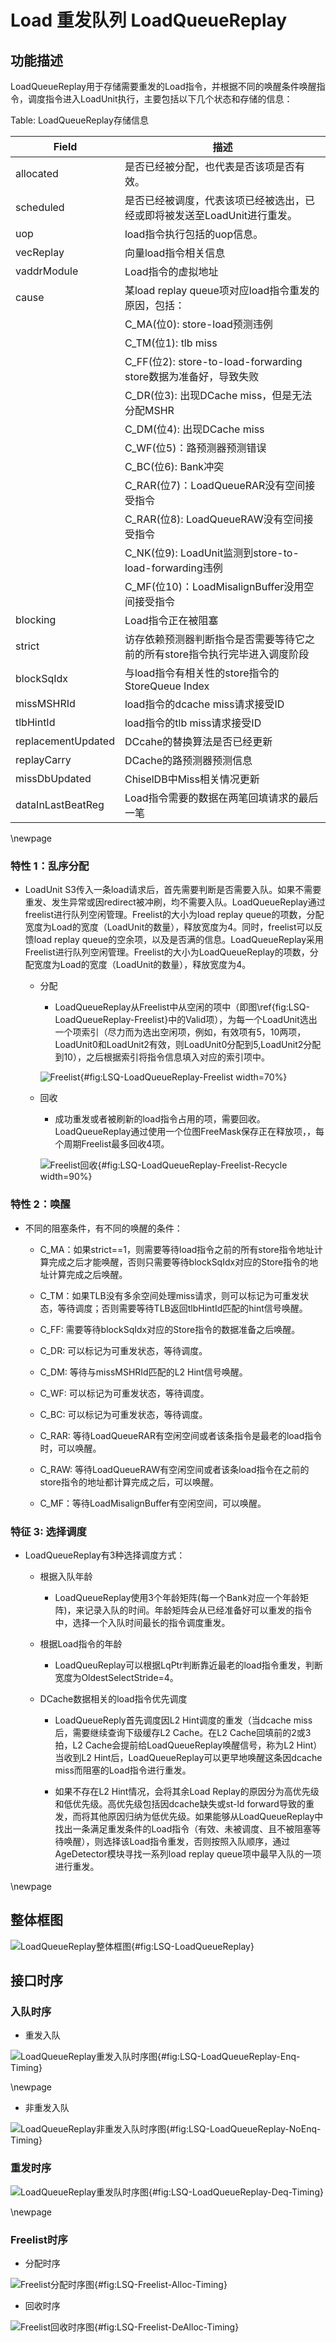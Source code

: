 # Load 重发队列 LoadQueueReplay

## 功能描述

LoadQueueReplay用于存储需要重发的Load指令，并根据不同的唤醒条件唤醒指令，调度指令进入LoadUnit执行，主要包括以下几个状态和存储的信息：

Table: LoadQueueReplay存储信息

| Field              | 描述                                                  |
| ------------------ | --------------------------------------------------- |
| allocated          | 是否已经被分配，也代表是否该项是否有效。                                |
| scheduled          | 是否已经被调度，代表该项已经被选出，已经或即将被发送至LoadUnit进行重发。            |
| uop                | load指令执行包括的uop信息。                                   |
| vecReplay          | 向量load指令相关信息                                        |
| vaddrModule        | Load指令的虚拟地址                                         |
| cause              | 某load replay queue项对应load指令重发的原因，包括：                |
|                    | C_MA(位0): store-load预测违例                            |
|                    | C_TM(位1): tlb miss                                  |
|                    | C_FF(位2): store-to-load-forwarding store数据为准备好，导致失败 |
|                    | C_DR(位3): 出现DCache miss，但是无法分配MSHR                  |
|                    | C_DM(位4): 出现DCache miss                             |
|                    | C_WF(位5)：路预测器预测错误                                   |
|                    | C_BC(位6): Bank冲突                                    |
|                    | C_RAR(位7)：LoadQueueRAR没有空间接受指令                      |
|                    | C_RAR(位8): LoadQueueRAW没有空间接受指令                     |
|                    | C_NK(位9): LoadUnit监测到store-to-load-forwarding违例     |
|                    | C_MF(位10)：LoadMisalignBuffer没用空间接受指令                |
| blocking           | Load指令正在被阻塞                                         |
| strict             | 访存依赖预测器判断指令是否需要等待它之前的所有store指令执行完毕进入调度阶段            |
| blockSqIdx         | 与load指令有相关性的store指令的StoreQueue Index                |
| missMSHRId         | load指令的dcache miss请求接受ID                            |
| tlbHintId          | load指令的tlb miss请求接受ID                               |
| replacementUpdated | DCcahe的替换算法是否已经更新                                   |
| replayCarry        | DCache的路预测器预测信息                                     |
| missDbUpdated      | ChiselDB中Miss相关情况更新                                 |
| dataInLastBeatReg  | Load指令需要的数据在两笔回填请求的最后一笔                             |


\newpage

### 特性 1：乱序分配

* LoadUnit
  S3传入一条load请求后，首先需要判断是否需要入队。如果不需要重发、发生异常或因redirect被冲刷，均不需要入队。LoadQueueReplay通过freelist进行队列空闲管理。Freelist的大小为load
  replay queue的项数，分配宽度为Load的宽度（LoadUnit的数量），释放宽度为4。同时，freelist可以反馈load replay
  queue的空余项，以及是否满的信息。LoadQueueReplay采用Freelist进行队列空闲管理。Freelist的大小为LoadQueueReplay的项数，分配宽度为Load的宽度（LoadUnit的数量），释放宽度为4。

  * 分配

    * LoadQueueReplay从Freelist中从空闲的项中（即图\ref{fig:LSQ-LoadQueueReplay-Freelist}中的Valid项），为每一个LoadUnit选出一个项索引（尽力而为选出空闲项，例如，有效项有5，10两项，LoadUnit0和LoadUnit2有效，则LoadUnit0分配到5,LoadUnit2分配到10），之后根据索引将指令信息填入对应的索引项中。

    ![Freelist](./figure/LSQ-LoadQueueReplay-Freelist.svg){#fig:LSQ-LoadQueueReplay-Freelist
    width=70%}

  * 回收

    * 成功重发或者被刷新的load指令占用的项，需要回收。LoadQueueReplay通过使用一个位图FreeMask保存正在释放项，，每个周期Freelist最多回收4项。

    ![Freelist回收](./figure/LSQ-LoadQueueReplay-Freelist-Recycle.svg){#fig:LSQ-LoadQueueReplay-Freelist-Recycle
    width=90%}

### 特性 2：唤醒

* 不同的阻塞条件，有不同的唤醒的条件：

  * C_MA：如果strict==1，则需要等待load指令之前的所有store指令地址计算完成之后才能唤醒，否则只需要等待blockSqIdx对应的Store指令的地址计算完成之后唤醒。

  * C_TM：如果TLB没有多余空间处理miss请求，则可以标记为可重发状态，等待调度；否则需要等待TLB返回tlbHintId匹配的hint信号唤醒。

  * C_FF: 需要等待blockSqIdx对应的Store指令的数据准备之后唤醒。

  * C_DR: 可以标记为可重发状态，等待调度。

  * C_DM: 等待与missMSHRId匹配的L2 Hint信号唤醒。

  * C_WF: 可以标记为可重发状态，等待调度。

  * C_BC: 可以标记为可重发状态，等待调度。

  * C_RAR: 等待LoadQueueRAR有空闲空间或者该条指令是最老的load指令时，可以唤醒。

  * C_RAW: 等待LoadQueueRAW有空闲空间或者该条load指令在之前的store指令的地址都计算完成之后，可以唤醒。

  * C_MF：等待LoadMisalignBuffer有空闲空间，可以唤醒。

### 特征 3: 选择调度

* LoadQueueReplay有3种选择调度方式：

  * 根据入队年龄

    * LoadQueueReplay使用3个年龄矩阵(每一个Bank对应一个年龄矩阵)，来记录入队的时间。年龄矩阵会从已经准备好可以重发的指令中，选择一个入队时间最长的指令调度重发。

  * 根据Load指令的年龄

    * LoadQueuReplay可以根据LqPtr判断靠近最老的load指令重发，判断宽度为OldestSelectStride=4。

  * DCache数据相关的load指令优先调度

    * LoadQueueReply首先调度因L2 Hint调度的重发（当dcache miss后，需要继续查询下级缓存L2 Cache。在L2
      Cache回填前的2或3拍，L2 Cache会提前给LoadQueueReplay唤醒信号，称为L2 Hint）当收到L2
      Hint后，LoadQueueReplay可以更早地唤醒这条因dcache miss而阻塞的Load指令进行重发。

    * 如果不存在L2 Hint情况，会将其余Load Replay的原因分为高优先级和低优先级。高优先级包括因dcache缺失或st-ld
      forward导致的重发，而将其他原因归纳为低优先级。如果能够从LoadQueueReplay中找出一条满足重发条件的Load指令（有效、未被调度、且不被阻塞等待唤醒），则选择该Load指令重发，否则按照入队顺序，通过AgeDetector模块寻找一系列load
      replay queue项中最早入队的一项进行重发。

\newpage

## 整体框图

![LoadQueueReplay整体框图](./figure/LSQ-LoadQueueReplay.svg){#fig:LSQ-LoadQueueReplay}

## 接口时序

### 入队时序

  * 重发入队

![LoadQueueReplay重发入队时序图](./figure/LSQ-LoadQueueReplay-Enq-Timing.svg){#fig:LSQ-LoadQueueReplay-Enq-Timing}

\newpage

  * 非重发入队

![LoadQueueReplay非重发入队时序图](./figure/LSQ-LoadQueueReplay-NoEnq-Timing.svg){#fig:LSQ-LoadQueueReplay-NoEnq-Timing}

### 重发时序

![LoadQueueReplay重发队时序图](./figure/LSQ-LoadQueueReplay-Deq-Timing.svg){#fig:LSQ-LoadQueueReplay-Deq-Timing}

\newpage

### Freelist时序

  * 分配时序

![Freelist分配时序图](./figure/LSQ-Freelist-Alloc-Timing.svg){#fig:LSQ-Freelist-Alloc-Timing}

  * 回收时序

![Freelist回收时序图](./figure/LSQ-Freelist-DeAlloc-Timing.svg){#fig:LSQ-Freelist-DeAlloc-Timing}
